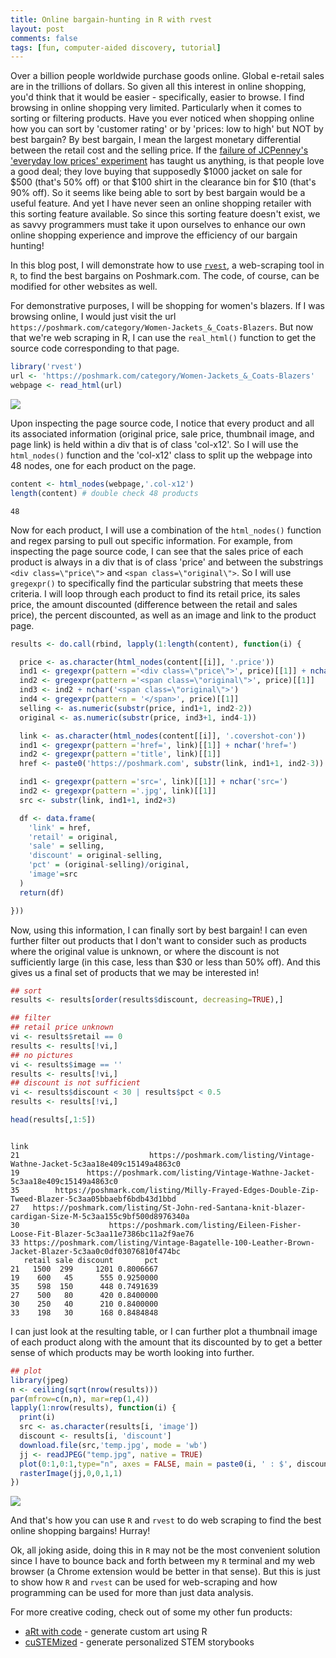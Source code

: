 ```yaml
---
title: Online bargain-hunting in R with rvest
layout: post
comments: false
tags: [fun, computer-aided discovery, tutorial]
---
```


Over a billion people worldwide purchase goods online. Global e-retail sales are in the trillions of dollars. So given all this interest in online shopping, you'd think that it would be easier - specifically, easier to browse. I find browsing in online shopping very limited. Particularly when it comes to sorting or filtering products. Have you ever noticed when shopping online how you can sort by 'customer rating' or by 'prices: low to high' but NOT by best bargain? By best bargain, I mean the largest monetary differential between the retail cost and the selling price. If the [failure of JCPenney's 'everyday low prices' experiment](https://www.forbes.com/sites/panosmourdoukoutas/2013/09/27/a-strategic-mistake-that-haunts-j-c-penney/#2f1cb698134c) has taught us anything, is that people love a good deal; they love buying that supposedly $1000 jacket on sale for $500 (that's 50% off) or that $100 shirt in the clearance bin for $10 (that's 90% off). So it seems like being able to sort by best bargain would be a useful feature. And yet I have never seen an online shopping retailer with this sorting feature available. So since this sorting feature doesn't exist, we as savvy programmers must take it upon ourselves to enhance our own online shopping experience and improve the efficiency of our bargain hunting! 

In this blog post, I will demonstrate how to use [`rvest`](https://github.com/hadley/rvest), a web-scraping tool in `R`, to find the best bargains on Poshmark.com. The code, of course, can be modified for other websites as well. 

For demonstrative purposes, I will be shopping for women's blazers. If I was browsing online, I would just visit the url `https://poshmark.com/category/Women-Jackets_&_Coats-Blazers`. But now that we're web scraping in R, I can use the `real_html()` function to get the source code corresponding to that page. 

```r
library('rvest')
url <- 'https://poshmark.com/category/Women-Jackets_&_Coats-Blazers'
webpage <- read_html(url)
```

<img src="{{ site.url }}/assets/blog/poshmark_pagesource.jpg" class="img-responsive">

Upon inspecting the page source code, I notice that every product and all its associated information (original price, sale price, thumbnail image, and page link) is held within a div that is of class 'col-x12'. So I will use the `html_nodes()` function and the 'col-x12' class to split up the webpage into 48 nodes, one for each product on the page. 

```r
content <- html_nodes(webpage,'.col-x12')
length(content) # double check 48 products
```

```
48
```

Now for each product, I will use a combination of the `html_nodes()` function and regex parsing to pull out specific information. For example, from inspecting the page source code, I can see that the sales price of each product is always in a div that is of class 'price' and between the substrings `<div class=\"price\">` and `<span class=\"original\">`. So I will use `gregexpr()` to specifically find the particular substring that meets these criteria. I will loop through each product to find its retail price, its sales price, the amount discounted (difference between the retail and sales price), the percent discounted, as well as an image and link to the product page. 

```r
results <- do.call(rbind, lapply(1:length(content), function(i) {

  price <- as.character(html_nodes(content[[i]], '.price'))
  ind1 <- gregexpr(pattern ='<div class=\"price\">', price)[[1]] + nchar('<div class=\"price\">')
  ind2 <- gregexpr(pattern ='<span class=\"original\">', price)[[1]]
  ind3 <- ind2 + nchar('<span class=\"original\">')
  ind4 <- gregexpr(pattern = '</span>', price)[[1]]
  selling <- as.numeric(substr(price, ind1+1, ind2-2))
  original <- as.numeric(substr(price, ind3+1, ind4-1))

  link <- as.character(html_nodes(content[[i]], '.covershot-con'))
  ind1 <- gregexpr(pattern ='href=', link)[[1]] + nchar('href=') 
  ind2 <- gregexpr(pattern ='title', link)[[1]] 
  href <- paste0('https://poshmark.com', substr(link, ind1+1, ind2-3))

  ind1 <- gregexpr(pattern ='src=', link)[[1]] + nchar('src=') 
  ind2 <- gregexpr(pattern ='.jpg', link)[[1]] 
  src <- substr(link, ind1+1, ind2+3)

  df <- data.frame(
	'link' = href, 
	'retail' = original, 
	'sale' = selling, 
	'discount' = original-selling, 
	'pct' = (original-selling)/original, 
	'image'=src
  )
  return(df)

})) 
```

Now, using this information, I can finally sort by best bargain! I can even further filter out products that I don't want to consider such as products where the original value is unknown, or where the discount is not sufficiently large (in this case, less than $30 or less than 50% off). And this gives us a final set of products that we may be interested in!

```r
## sort
results <- results[order(results$discount, decreasing=TRUE),]

## filter
## retail price unknown
vi <- results$retail == 0
results <- results[!vi,]
## no pictures
vi <- results$image == ''
results <- results[!vi,]
## discount is not sufficient
vi <- results$discount < 30 | results$pct < 0.5
results <- results[!vi,]

head(results[,1:5])
```

```
                                                                                                      link
21                             https://poshmark.com/listing/Vintage-Wathne-Jacket-5c3aa18e409c15149a4863c0
19               https://poshmark.com/listing/Vintage-Wathne-Jacket-5c3aa18e409c15149a4863c0
35        https://poshmark.com/listing/Milly-Frayed-Edges-Double-Zip-Tweed-Blazer-5c3aa05bbaebf6bdb43d1bbd
27   https://poshmark.com/listing/St-John-red-Santana-knit-blazer-cardigan-Size-M-5c3aa155c9bf500d8976340a
30                    https://poshmark.com/listing/Eileen-Fisher-Loose-Fit-Blazer-5c3aa11e7386bc11a2f9ae76
33 https://poshmark.com/listing/Vintage-Bagatelle-100-Leather-Brown-Jacket-Blazer-5c3aa0c0df03076810f474bc
   retail sale discount       pct
21   1500  299     1201 0.8006667
19    600   45      555 0.9250000
35    598  150      448 0.7491639
27    500   80      420 0.8400000
30    250   40      210 0.8400000
33    198   30      168 0.8484848
```

I can just look at the resulting table, or I can further plot a thumbnail image of each product along with the amount that its discounted by to get a better sense of which products may be worth looking into further. 

```r
## plot
library(jpeg)
n <- ceiling(sqrt(nrow(results)))
par(mfrow=c(n,n), mar=rep(1,4))
lapply(1:nrow(results), function(i) {
  print(i)
  src <- as.character(results[i, 'image'])
  discount <- results[i, 'discount']
  download.file(src,'temp.jpg', mode = 'wb')
  jj <- readJPEG("temp.jpg", native = TRUE)
  plot(0:1,0:1,type="n", axes = FALSE, main = paste0(i, ' : $', discount, ' off'))
  rasterImage(jj,0,0,1,1)
})
```

<img src="{{ site.url }}/assets/blog/poshmark_results.jpg" class="img-responsive">

And that's how you can use `R` and `rvest` to do web scraping to find the best online shopping bargains! Hurray!

Ok, all joking aside, doing this in `R` may not be the most convenient solution since I have to bounce back and forth between my `R` terminal and my web browser (a Chrome extension would be better in that sense). But this is just to show how `R` and `rvest` can be used for web-scraping and how programming can be used for more than just data analysis. 

For more creative coding, check out of some my other fun products:
- [aRt with code](https://jean.fan/art-with-code/) - generate custom art using R
- [cuSTEMized](https://custemized.org/) - generate personalized STEM storybooks



